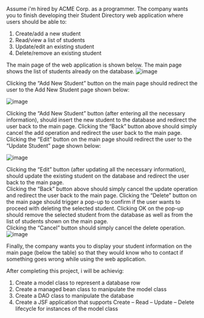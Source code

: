 Assume i'm hired by ACME Corp. as a programmer.  The company wants you to finish developing their Student Directory web application where users should be able to: 
1. Create/add a new student
2. Read/view a list of students
3. Update/edit an existing student
4. Delete/remove an existing student

The main page of the web application is shown below.  The main page shows the list of students already on the database. 
![image](https://github.com/seifeldin123/DataBank-JSF-JDBC-Student-/assets/133134492/64042e43-f085-454e-adac-5e3b8c616dfe)


Clicking the “Add New Student” button on the main page should redirect the user to the Add New Student page shown below: 

![image](https://github.com/seifeldin123/DataBank-JSF-JDBC-Student-/assets/133134492/b50a5cd7-16ae-45c6-bf71-cf6ad4d4f8b7)

Clicking the “Add New Student” button (after entering all the necessary information), should insert the new student to the database and redirect the user back to the main page. 
Clicking the “Back” button above should simply cancel the add operation and redirect the user back to the main page. 
Clicking the “Edit” button on the main page should redirect the user to the “Update Student” page shown below: 

![image](https://github.com/seifeldin123/DataBank-JSF-JDBC-Student-/assets/133134492/4a31cf44-ead9-4a17-8cd2-06694a0a8d14)

Clicking the “Edit” button (after updating all the necessary information), should update the existing student on the database and redirect the user back to the main page.  
Clicking the “Back” button above should simply cancel the update operation and redirect the user back to the main page. 
Clicking the “Delete” button on the main page should trigger a pop-up to confirm if the user wants to proceed with deleting the selected student. 
Clicking OK on the pop-up should remove the selected student from the database as well as from the list of students shown on the main page.  
Clicking the “Cancel” button should simply cancel the delete operation. 
![image](https://github.com/seifeldin123/DataBank-JSF-JDBC-Student-/assets/133134492/cfb72938-26da-4e20-a76a-2af73b0cef84)

Finally, the company wants you to display your student information on the main page (below the table) so that they would know who to contact if something goes wrong while using the web application. 

After completing this project, i will be achievig: 
1. Create a model class to represent a database row
2. Create a managed bean class to manipulate the model class
3. Create a DAO class to manipulate the database
4. Create a JSF application that supports Create – Read – Update – Delete lifecycle for instances of the model class 
